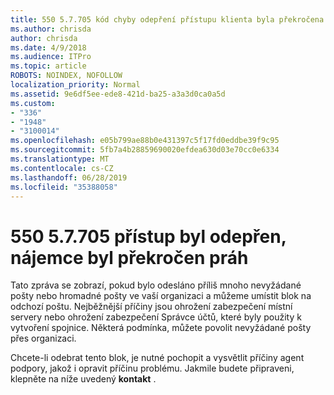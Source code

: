 ```yaml
---
title: 550 5.7.705 kód chyby odepření přístupu klienta byla překročena prahová hodnota
ms.author: chrisda
author: chrisda
ms.date: 4/9/2018
ms.audience: ITPro
ms.topic: article
ROBOTS: NOINDEX, NOFOLLOW
localization_priority: Normal
ms.assetid: 9e6df5ee-ede8-421d-ba25-a3a3d0ca0a5d
ms.custom:
- "336"
- "1948"
- "3100014"
ms.openlocfilehash: e05b799ae88b0e431397c5f17fd0eddbe39f9c95
ms.sourcegitcommit: 5fb7a4b28859690020efdea630d03e70cc0e6334
ms.translationtype: MT
ms.contentlocale: cs-CZ
ms.lasthandoff: 06/28/2019
ms.locfileid: "35388058"
---
```

# <a name="550-57705-access-denied-tenant-has-exceeded-threshold"></a>550 5.7.705 přístup byl odepřen, nájemce byl překročen práh

Tato zpráva se zobrazí, pokud bylo odesláno příliš mnoho nevyžádané pošty nebo hromadné pošty ve vaší organizaci a můžeme umístit blok na odchozí poštu.
Nejběžnější příčiny jsou ohrožení zabezpečení místní servery nebo ohrožení zabezpečení Správce účtů, které byly použity k vytvoření spojnice. Některá podmínka, můžete povolit nevyžádané pošty přes organizaci.

Chcete-li odebrat tento blok, je nutné pochopit a vysvětlit příčiny agent podpory, jakož i opravit příčinu problému.
Jakmile budete připraveni, klepněte na níže uvedený **kontakt** .
